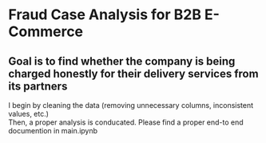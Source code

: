 # Fraud Case Analysis for B2B E-Commerce

## Goal is to find whether the company is being charged honestly for their delivery services from its partners

I begin by cleaning the data (removing unnecessary columns, inconsistent values, etc.)  
Then, a proper analysis is conducated. Please find a proper end-to end documention in main.ipynb